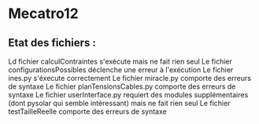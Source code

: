 # Mecatro12

## Etat des fichiers :
Ld fichier calculContraintes s'exécute mais ne fait rien seul
Le fichier configurationsPossibles déclenche une erreur à l'exécution
Le fichier ines.py s'éxecute correctement
Le fichier miracle.py comporte des erreurs de syntaxe
Le fichier planTensionsCables.py comporte des erreurs de syntaxe
Le fichier userInterface.py requiert des modules supplémentaires (dont pysolar qui semble intéressant) mais ne fait rien seul
Le fichier testTailleReelle comporte des erreurs de syntaxe

